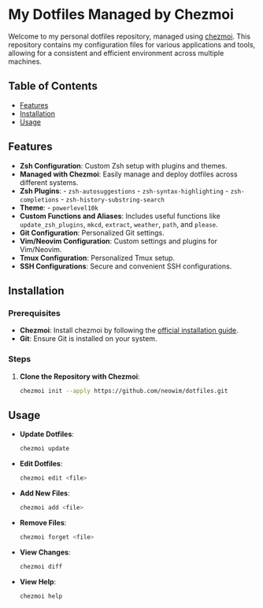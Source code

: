 # My Dotfiles Managed by Chezmoi

Welcome to my personal dotfiles repository, managed using [chezmoi](https://www.chezmoi.io). This repository contains my
configuration files for various applications and tools, allowing for a consistent and efficient environment across
multiple machines.

## Table of Contents

-   [Features](#features)
-   [Installation](#installation)
-   [Usage](#usage)

## Features

-   **Zsh Configuration**: Custom Zsh setup with plugins and themes.
-   **Managed with Chezmoi**: Easily manage and deploy dotfiles across different systems.
-   **Zsh Plugins**: - `zsh-autosuggestions` - `zsh-syntax-highlighting` - `zsh-completions` -
    `zsh-history-substring-search`
-   **Theme**: - `powerlevel10k`
-   **Custom Functions and Aliases**: Includes useful functions like `update_zsh_plugins`, `mkcd`, `extract`, `weather`,
    `path`, and `please`.
-   **Git Configuration**: Personalized Git settings.
-   **Vim/Neovim Configuration**: Custom settings and plugins for Vim/Neovim.
-   **Tmux Configuration**: Personalized Tmux setup.
-   **SSH Configurations**: Secure and convenient SSH configurations.

## Installation

### Prerequisites

-   **Chezmoi**: Install chezmoi by following the [official installation guide](https://www.chezmoi.io/install/).
-   **Git**: Ensure Git is installed on your system.

### Steps

1. **Clone the Repository with Chezmoi**:

    ```bash
    chezmoi init --apply https://github.com/neowim/dotfiles.git
    ```

## Usage

-   **Update Dotfiles**:

    ```bash
    chezmoi update

    ```

-   **Edit Dotfiles**:

    ```bash
    chezmoi edit <file>

    ```

-   **Add New Files**:

    ```bash
    chezmoi add <file>

    ```

-   **Remove Files**:

    ```bash
    chezmoi forget <file>

    ```

-   **View Changes**:

    ```bash
    chezmoi diff

    ```

-   **View Help**:

    ```bash
    chezmoi help
    ```
